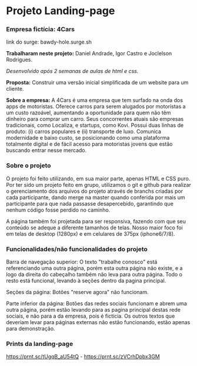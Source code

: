 # Projeto Landing-page

### Empresa fictícia: 4Cars

link do surge: bawdy-hole.surge.sh

**Trabalharam neste projeto:** Daniel Andrade, Igor Castro e Joclelson Rodrigues.

*Desenvolvido após 2 semanas de aulas de html e css.*

**Proposta:**  Construir uma versão inicial  simplificada de um website para um cliente.

**Sobre a empresa:** A 4Cars é uma empresa que tem surfado na onda dos apps de motoristas. Oferece carros para serem alugados por motoristas a um custo razoável, aumentando a oportunidade para quem não têm dinheiro para comprar um carro. Seus concorrentes atuais são empresas tradicionais, como Localiza, e startups, como Kovi. Possui duas linhas de produto: (i) carros populares e (ii) transporte de luxo. Comunica modernidade e baixo custo, se posicionando como uma plataforma totalmente digital e de fácil acesso para motoristas jovens que estão buscando entrar nesse mercado.

### Sobre o projeto

O projeto foi feito utilizando, em sua maior parte, apenas HTML e CSS puro. Por ter sido um projeto feito em grupo, utilizamos o git e github para realizar o gerenciamento dos arquivos do projeto através de branchs criadas por cada participante, dando merge na master quando conferida por mais um participante para que nada passasse desapercebido, garantindo que nenhum código fosse perdido no caminho.

A página também foi projetada para ser responsiva, fazendo com que seu conteúdo se adeque a diferente tamanhos de telas. Nosso maior foco foi em telas de desktop (1280px) e em celulares de 375px (iphone6/7/8).

### Funcionalidades/não funcionalidades do projeto

Barra de navegação superior:  O texto "trabalhe conosco" está referenciando uma outra página, porém esta outra página não existe, e a logo da direita do cabeçalho também não leva para outra página. Todo o resto está funcional, levando à seções dentro da pagina principal.

Seções da página: Botões "reserve agora" não funcionam.

Parte inferior da página: Botões das redes sociais funcionam e abrem uma outra página, porém estão levando para as pagina principal destas rede sociais, e não para a da empresa, pois é fictícia. Os outros textos que deveriam levar para páginas externas não estão funcionando, estão apenas para demonstração.



### Prints da landing-page

https://prnt.sc/tUgqB_aU54tQ - 
https://prnt.sc/zVCrhDpbx3GM
